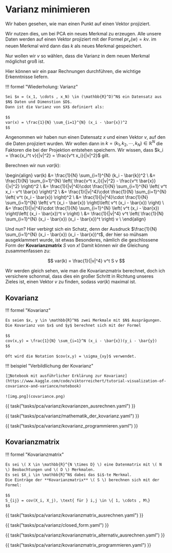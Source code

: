# Varianz minimieren

Wir haben gesehen, wie man einen Punkt auf einen Vektor projiziert.

Wir nutzen dies, um bei PCA ein neues Merkmal zu erzeugen. Alle unsere Daten werden auf einen Vektor
projiziert mit der Formel $pr_v(w)=kv$. im neuen Merkmal wird dann das $k$ als neues Merkmal gespeichert.

Nur wollen wir $v$ so wählen, dass die Varianz in dem neuen Merkmal möglichst groß ist.

Hier können wir ein paar Rechnungen durchführen, die wichtige Erkenntnisse liefern.

!!! formel "Wiederholung: Varianz"

    Sei $x = (x_1, \cdots , x_N) \in (\mathbb{R}^D)^N$ ein Datensatz aus $N$ Daten und Dimenstion $D$.
    Dann ist die Varianz von $X$ definiert als:

    $$
    var(x) = \frac{1}{N} \sum_{i=1}^{N} (x_i - \bar{x})^2 
    $$

Angenommen wir haben nun einen Datensatz $x$ und einen Vektor $v$, auf den die Daten projiziert wurden.
Wir wollen dann in $k = (k_1, k_2, \cdots , k_N) \in \mathbb{R}^{N}$ die Faktoren die bei der Projektion
entstehen speichern. Wir wissen, dass $k_i = \frac{x_i^t v}{|v|^2} = \frac{v^t x_i}{|v|^2}$ gilt.

Berechnen wir nun $var(k)$:

\begin{align}
    var(k) &= \frac{1}{N} \sum_{i=1}^{N} (k_i - \bar{k})^2 \\
	&= \frac{1}{N} \sum_{i=1}^{N} \left( \frac{v^t x_i}{|v|^2} - \frac{v^t \bar{x}}{|v|^2} \right)^2 \\
	&= \frac{1}{|v|^4}\cdot \frac{1}{N} \sum_{i=1}^{N} \left( v^t x_i - v^t \bar{x} \right)^2 \\
	&= \frac{1}{|v|^4}\cdot \frac{1}{N} \sum_{i=1}^{N} \left( v^t (x_i - \bar{x}) \right)^2 \\
	&= \frac{1}{|v|^4}\cdot \frac{1}{N} \sum_{i=1}^{N} \left( v^t (x_i - \bar{x}) \right)\left( v^t (x_i - \bar{x}) \right) \\
	&= \frac{1}{|v|^4}\cdot \frac{1}{N} \sum_{i=1}^{N} \left( v^t (x_i - \bar{x}) \right)\left( (x_i - \bar{x})^t v \right) \\
	&= \frac{1}{|v|^4} v^t \left( \frac{1}{N} \sum_{i=1}^{N} (x_i - \bar{x}) (x_i - \bar{x})^t \right) v \\
\end{align}

Und nun? Hier verbirgt sich ein Schatz, denn der Ausdruck $\frac{1}{N} \sum_{i=1}^{N} (x_i - \bar{x}) (x_i - \bar{x})^t$,
der hier so mühsam ausgeklammert wurde, ist etwas Besonderes, nämlich die geschlossene Form der **Kovarianzmatrix** $S$ von $x$!
Damit können wir die Gleichung zusammenfassen zu:

$$
var(k) = \frac{1}{|v|^4} v^t S v
$$

Wir werden gleich sehen, wie man die Kovarianzmatrix berechnet, doch ich versichere schonmal, dass dies ein großer Schritt
in Richtung unseres Zieles ist, einen Vektor $v$ zu finden, sodass $var(k)$ maximal ist.

## Kovarianz

!!! formel "Kovarianz"

	Es seien $x, y \in \mathbb{R}^N$ zwei Merkmale mit $N$ Ausprägungen.
	Die Kovarianz von $x$ und $y$ berechnet sich mit der Formel

	$$
	cov(x,y) = \frac{1}{N} \sum_{i=1}^N (x_i - \bar{x})(y_i - \bar{y}) 
	$$

	Oft wird die Notation $cov(x,y) = \sigma_{xy}$ verwendet.

!!! beispiel "Verbildlichung der Kovarianz"

	[📙Notebook mit ausführlicher Erklärung zur Kovarianz](https://www.kaggle.com/code/viktorreichert/tutorial-visualization-of-covariance-and-variance/notebook)

	![img.png](covariance.png)

{{ task("tasks/pca/varianz/kovarianzen_ausrechnen.yaml") }}

{{ task("tasks/pca/varianz/mathematik_der_kovarianz.yaml") }}

{{ task("tasks/pca/varianz/kovarianz_programmieren.yaml") }}


## Kovarianzmatrix

!!! formel "Kovarianzmatrix"

    Es sei \( X \in \mathbb{R}^{N \times D} \) eine Datenmatrix mit \( N \) Beobachtungen und \( D \) Merkmalen.
	Es sei $X_i \in \mathbb{R}^N$ dabei das $i$-te Merkmal. 
    Die Einträge der **Kovarianzmatrix** \( S \) berechnen sich mit der Formel:

	$$
	S_{ij} = cov(X_i, X_j), \text{ für } i,j \in \{ 1, \cdots , M\}
	$$

	

{{ task("tasks/pca/varianz/kovarianzmatrix_ausrechnen.yaml") }}

{{ task("tasks/pca/varianz/closed_form.yaml") }}

{{ task("tasks/pca/varianz/kovarianzmatrix_alternativ_ausrechnen.yaml") }}

{{ task("tasks/pca/varianz/kovarianzmatrix_programmieren.yaml") }}

